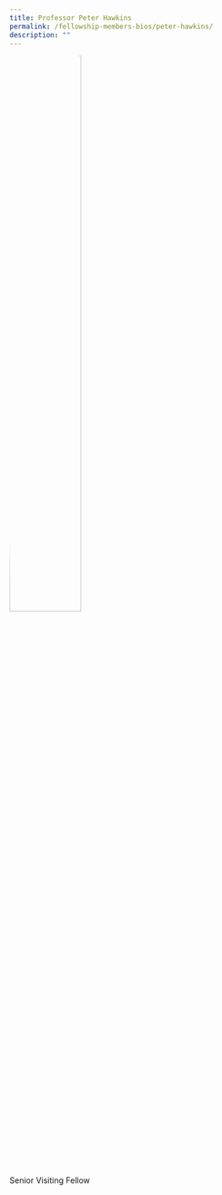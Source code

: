```yaml
---
title: Professor Peter Hawkins
permalink: /fellowship-members-bios/peter-hawkins/
description: ""
---
```

<style>
img {
	border-radius: 50%;
	height: 50% !important;
	width: 50% !important;
	}
	
fellow-img {
		text-align: center;
	}

fellow-tenure {
	text-align: center;
	
	}	

</style>

<div class="fellow-img">
<img src="/images/FellowshipImages/peterhawkins.pn">
<p class="fellow-tenure">Senior Visiting Fellow </p>
</div>